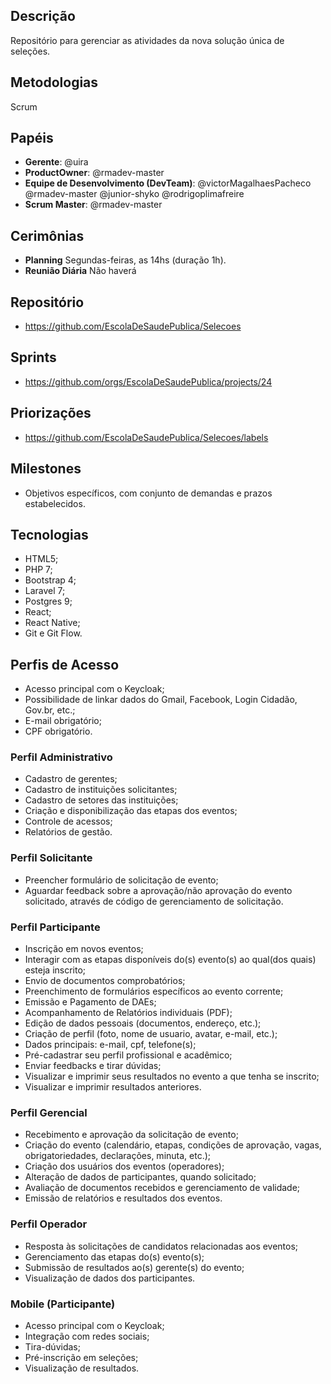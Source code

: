 ## Descrição
Repositório para gerenciar as atividades da nova solução única de seleções.

## Metodologias
Scrum

## Papéis
- **Gerente**: @uira
- **ProductOwner**: @rmadev-master
- **Equipe de Desenvolvimento (DevTeam)**: @victorMagalhaesPacheco @rmadev-master @junior-shyko @rodrigoplimafreire
- **Scrum Master**: @rmadev-master

## Cerimônias
- **Planning** Segundas-feiras, as 14hs (duração 1h).
- **Reunião Diária** Não haverá

## Repositório
- https://github.com/EscolaDeSaudePublica/Selecoes

## Sprints
- https://github.com/orgs/EscolaDeSaudePublica/projects/24

## Priorizações
- https://github.com/EscolaDeSaudePublica/Selecoes/labels

## Milestones
- Objetivos específicos, com conjunto de demandas e prazos estabelecidos.

## Tecnologias
- HTML5;
- PHP 7;
- Bootstrap 4;
- Laravel 7;
- Postgres 9;
- React;
- React Native;
- Git e Git Flow.

## Perfis de Acesso
- Acesso principal com o Keycloak;
- Possibilidade de linkar dados do Gmail, Facebook, Login Cidadão, Gov.br, etc.;
- E-mail obrigatório;
- CPF obrigatório.

### Perfil Administrativo
- Cadastro de gerentes;
- Cadastro de instituições solicitantes;
- Cadastro de setores das instituições;
- Criação e disponibilização das etapas dos eventos;
- Controle de acessos;
- Relatórios de gestão.

### Perfil Solicitante
- Preencher formulário de solicitação de evento;
- Aguardar feedback sobre a aprovação/não aprovação do evento solicitado, através de código de gerenciamento de solicitação.

### Perfil Participante
- Inscrição em novos eventos;
- Interagir com as etapas disponíveis do(s) evento(s) ao qual(dos quais) esteja inscrito;
- Envio de documentos comprobatórios;
- Preenchimento de formulários específicos ao evento corrente;
- Emissão e Pagamento de DAEs;
- Acompanhamento de Relatórios individuais (PDF);
- Edição de dados pessoais (documentos, endereço, etc.);
- Criação de perfil (foto, nome de usuario, avatar, e-mail, etc.);
- Dados principais: e-mail, cpf, telefone(s);
- Pré-cadastrar seu perfil profissional e acadêmico;
- Enviar feedbacks e tirar dúvidas;
- Visualizar e imprimir seus resultados no evento a que tenha se inscrito;
- Visualizar e imprimir resultados anteriores. 

### Perfil Gerencial
- Recebimento e aprovação da solicitação de evento;
- Criação do evento (calendário, etapas, condições de aprovação, vagas, obrigatoriedades, declarações, minuta, etc.);
- Criação dos usuários dos eventos (operadores);
- Alteração de dados de participantes, quando solicitado;
- Avaliação de documentos recebidos e gerenciamento de validade;
- Emissão de relatórios e resultados dos eventos.

### Perfil Operador
- Resposta às solicitações de candidatos relacionadas aos eventos;
- Gerenciamento das etapas do(s) evento(s);
- Submissão de resultados ao(s) gerente(s) do evento;
- Visualização de dados dos participantes.

### Mobile (Participante)
- Acesso principal com o Keycloak;
- Integração com redes sociais;
- Tira-dúvidas;
- Pré-inscrição em seleções;
- Visualização de resultados.

